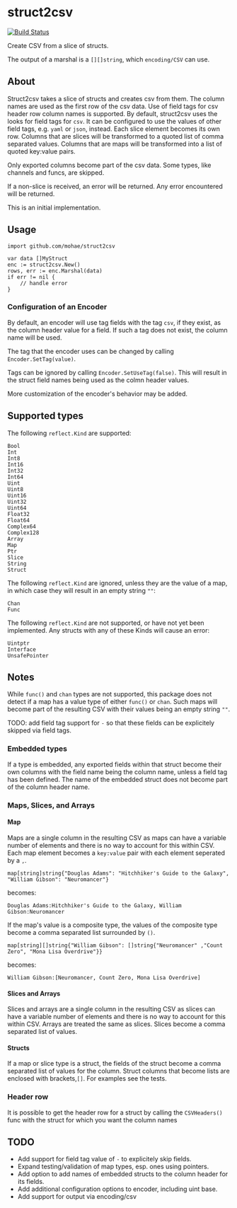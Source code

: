 # struct2csv
[![Build Status](https://travis-ci.org/mohae/struct2csv.png)](https://travis-ci.org/mohae/struct2csv)

Create CSV from a slice of structs.

The output of a marshal is a `[][]string`, which `encoding/CSV` can use.

## About
Struct2csv takes a slice of structs and creates csv from them.  The column names are used as the first row of the csv data.  Use of field tags for csv header row column names is supported.  By default, struct2csv uses the looks for field tags for `csv`.  It can be configured to use the values of other field tags, e.g. `yaml` or `json`, instead.  Each slice element becomes its own row.  Columns that are slices will be transformed to a quoted list of comma separated values.  Columns that are maps will be transformed into a list of quoted key:value pairs.

Only exported columns become part of the csv data.  Some types, like channels and funcs, are skipped.

If a non-slice is received, an error will be returned.  Any error encountered will be returned.

This is an initial implementation.

## Usage

    import github.com/mohae/struct2csv

    var data []MyStruct
    enc := struct2csv.New()
    rows, err := enc.Marshal(data)
    if err != nil {
        // handle error
    }

### Configuration of an Encoder
By default, an encoder will use tag fields with the tag `csv`, if they exist, as the column header value for a field. If such a tag does not exist, the column name will be used.

The tag that the encoder uses can be changed by calling `Encoder.SetTag(value)`.

Tags can be ignored by calling `Encoder.SetUseTag(false)`.  This will result in the struct field names being used as the colmn header values.

More customization of the encoder's behavior may be added.

## Supported types
The following `reflect.Kind` are supported:  
```
Bool
Int
Int8
Int16
Int32
Int64
Uint
Uint8
Uint16
Uint32
Uint64
Float32
Float64
Complex64
Complex128
Array
Map
Ptr
Slice
String
Struct
```

The following `reflect.Kind` are ignored, unless they are the value of a map, in which case they will result in an empty string `""`:
```
Chan
Func
```

The following `reflect.Kind` are not supported, or have not yet been implemented.  Any structs with any of these Kinds will cause an error:
```
Uintptr
Interface
UnsafePointer
```

## Notes
While `func()` and `chan` types are not supported, this package does not detect if a map has a value type of either `func()` or `chan`.  Such maps will become part of the resulting CSV with their values being an empty string `""`.

TODO: add field tag support for `-` so that these fields can be explicitely skipped via field tags.

### Embedded types
If a type is embedded, any exported fields within that struct become their own columns with the field name being the column name, unless a field tag has been defined.  The name of the embedded struct does not become part of the column header name.

### Maps, Slices, and Arrays
#### Map
Maps are a single column in the resulting CSV as maps can have a variable number of elements and there is no way to account for this within CSV.  Each map element becomes a `key:value` pair with each element seperated by a `,`.  

    map[string]string{"Douglas Adams": "Hitchhiker's Guide to the Galaxy", "William Gibson": "Neuromancer"}

becomes:

    Douglas Adams:Hitchhiker's Guide to the Galaxy, William Gibson:Neuromancer

If the map's value is a composite type, the values of the composite type become a comma separated list surrounded by `()`.

    map[string][]string{"William Gibson": []string{"Neuromancer" ,"Count Zero", "Mona Lisa Overdrive"}}

becomes:

    William Gibson:[Neuromancer, Count Zero, Mona Lisa Overdrive]

#### Slices and Arrays
Slices and arrays are a single column in the resulting CSV as slices can have a variable number of elements and there is no way to account for this within CSV.  Arrays are treated the same as slices.  Slices become a comma separated list of values.

#### Structs
If a map or slice type is a struct, the fields of the struct become a comma separated list of values for the column. Struct columns that become lists are enclosed with brackets,`[]`.  For examples see the tests.

### Header row
It is possible to get the header row for a struct by calling the `CSVHeaders()` func with the struct for which you want the column names

## TODO

* Add support for field tag value of `-` to explicitely skip fields.
* Expand testing/validation of map types, esp. ones using pointers.
* Add option to add names of embedded structs to the column header for its fields.
* Add additional configuration options to encoder, including uint base.
* Add support for output via encoding/csv
